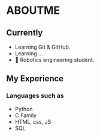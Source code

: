# ABOUTME
## Currently
- Learning Git & GitHub.
- Learning ...
- 🤖 Robotics engineering student.

## My Experience
### Languages such as
- Python
- C Family
- HTML, css, JS
- SQL
<!--
**Isaias-Is/Isaias-Is** is a ✨ _special_ ✨ repository because its `README.md` (this file) appears on your GitHub profile.

Here are some ideas to get you started:

- 🔭 I’m currently working on ...
- 🌱 I’m currently learning ...
- 👯 I’m looking to collaborate on ...
- 🤔 I’m looking for help with ...
- 💬 Ask me about ...
- 📫 How to reach me: ...
- 😄 Pronouns: ...
- ⚡ Fun fact: ...
-->
